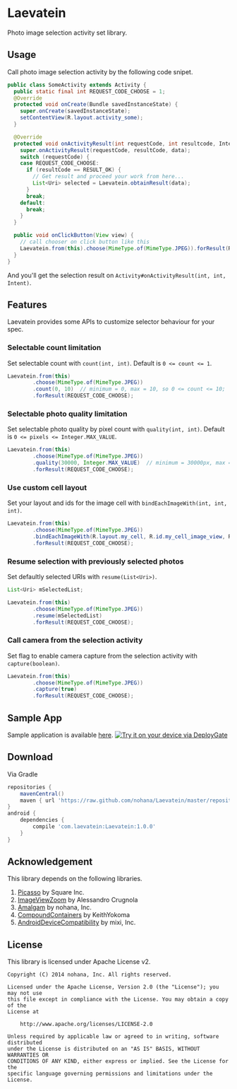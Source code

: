 # Laevatein

Photo image selection activity set library.

## Usage

Call photo image selection activity by the following code snipet.

```java
public class SomeActivity extends Activity {
  public static final int REQUEST_CODE_CHOOSE = 1;
  @Override
  protected void onCreate(Bundle savedInstanceState) {
    super.onCreate(savedInstanceState);
    setContentView(R.layout.activity_some);
  }

  @Override
  protected void onActivityResult(int requestCode, int resultcode, Intent data) {
    super.onActivityResult(requestCode, resultCode, data);
    switch (requestCode) {
    case REQUEST_CODE_CHOOSE:
      if (resultCode == RESULT_OK) {
        // Get result and proceed your work from here...
        List<Uri> selected = Laevatein.obtainResult(data);
      }
      break;
    default:
      break;
    }
  }

  public void onClickButton(View view) {
    // call chooser on click button like this
    Laevatein.from(this).choose(MimeType.of(MimeType.JPEG)).forResult(REQUEST_CODE_CHOOSE);
  }
}
```

And you'll get the selection result on `Activity#onActivityResult(int, int, Intent)`.

## Features

Laevatein provides some APIs to customize selector behaviour for your spec.

### Selectable count limitation

Set selectable count with `count(int, int)`.
Default is `0 <= count <= 1`.

```java
Laevatein.from(this)
        .choose(MimeType.of(MimeType.JPEG))
        .count(0, 10)  // minimum = 0, max = 10, so 0 <= count <= 10;
        .forResult(REQUEST_CODE_CHOOSE);
```

### Selectable photo quality limitation

Set selectable photo quality by pixel count with `quality(int, int)`.
Default is `0 <= pixels <= Integer.MAX_VALUE`.

```java
Laevatein.from(this)
        .choose(MimeType.of(MimeType.JPEG))
        .quality(30000, Integer.MAX_VALUE)  // minimum = 30000px, max = Integer.MAX_VALUEpx, so 30000px <= count <= Integer.MAX_VALUEpx;
        .forResult(REQUEST_CODE_CHOOSE);
```

### Use custom cell layout

Set your layout and ids for the image cell with `bindEachImageWith(int, int, int)`.

```java
Laevatein.from(this)
        .choose(MimeType.of(MimeType.JPEG))
        .bindEachImageWith(R.layout.my_cell, R.id.my_cell_image_view, R.id.my_cell_check_box)
        .forResult(REQUEST_CODE_CHOOSE);
```

### Resume selection with previously selected photos

Set defaultly selected URIs with `resume(List<Uri>)`.

```java
List<Uri> mSelectedList;

Laevatein.from(this)
        .choose(MimeType.of(MimeType.JPEG))
        .resume(mSelectedList)
        .forResult(REQUEST_CODE_CHOOSE);
```

### Call camera from the selection activity

Set flag to enable camera capture from the selection activity with `capture(boolean)`.

```java
Laevatein.from(this)
        .choose(MimeType.of(MimeType.JPEG))
        .capture(true)
        .forResult(REQUEST_CODE_CHOOSE);
```

## Sample App

Sample application is available [here](https://deploygate.com/distributions/b43dc74fc4025bbb8587f179f5b8464418cca559).
[<img src="https://dply.me/orf0t9/button/large" alt="Try it on your device via DeployGate">](https://dply.me/orf0t9#install)

## Download

Via Gradle

```groovy
repositories {
    mavenCentral()
    maven { url 'https://raw.github.com/nohana/Laevatein/master/repository/' }
}
android {
    dependencies {
        compile 'com.laevatein:Laevatein:1.0.0'
    }
}
```

## Acknowledgement

This library depends on the following libraries.

1. [Picasso](https://github.com/square/picasso) by Square Inc.
2. [ImageViewZoom](https://github.com/sephiroth74/ImageViewZoom) by Alessandro Crugnola
3. [Amalgam](https://github.com/nohana/Amalgam) by nohana, Inc.
4. [CompoundContainers](https://github.com/KeithYokoma/CompoundContainers) by KeithYokoma
5. [AndroidDeviceCompatibility](https://github.com/mixi-inc/Android-Device-Compatibility) by mixi, Inc.

## License

This library is licensed under Apache License v2.

```
Copyright (C) 2014 nohana, Inc. All rights reserved.

Licensed under the Apache License, Version 2.0 (the "License"); you may not use
this file except in compliance with the License. You may obtain a copy of the
License at

    http://www.apache.org/licenses/LICENSE-2.0

Unless required by applicable law or agreed to in writing, software distributed
under the License is distributed on an "AS IS" BASIS, WITHOUT WARRANTIES OR
CONDITIONS OF ANY KIND, either express or implied. See the License for the
specific language governing permissions and limitations under the License.
```
